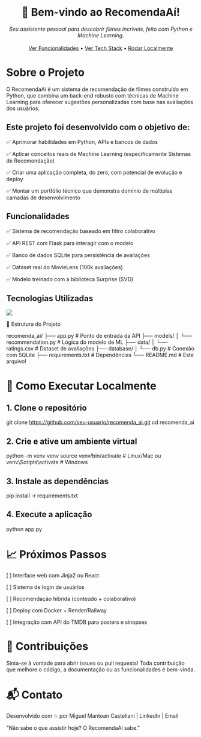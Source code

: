 <h1 align="center">🤖 Bem-vindo ao RecomendaAí!</h1>

<p align="center">
<em>Seu assistente pessoal para descobrir filmes incríveis, feito com Python e Machine Learning.</em>
<br/>
<br/>
<a href="#-sobre-o-projeto">Ver Funcionalidades</a> •
<a href="#-tecnologias-utilizadas">Ver Tech Stack</a> •
<a href="#-como-executar-localmente">Rodar Localmente</a>
</p>

# Sobre o Projeto
O RecomendaAí é um sistema de recomendação de filmes construído em Python, que combina um back-end robusto com técnicas de Machine Learning para oferecer sugestões personalizadas com base nas avaliações dos usuários.

## Este projeto foi desenvolvido com o objetivo de:

✅ Aprimorar habilidades em Python, APIs e bancos de dados

✅ Aplicar conceitos reais de Machine Learning (especificamente Sistemas de Recomendação)

✅ Criar uma aplicação completa, do zero, com potencial de evolução e deploy

✅ Montar um portfólio técnico que demonstra domínio de múltiplas camadas de desenvolvimento

## Funcionalidades
✅ Sistema de recomendação baseado em filtro colaborativo

✅ API REST com Flask para interagir com o modelo

✅ Banco de dados SQLite para persistência de avaliações

✅ Dataset real do MovieLens (100k avaliações)

✅ Modelo treinado com a biblioteca Surprise (SVD)

## Tecnologias Utilizadas
<p align="left">
<a href="https://skillicons.dev">
<img src="https://skillicons.dev/icons?i=python,flask,pandas,numpy,scikitlearn,sqlite&perline=6" />
</a>
</p>

📂 Estrutura do Projeto

recomenda_ai/
├── app.py # Ponto de entrada da API
├── models/
│ └── recommendation.py # Lógica do modelo de ML
├── data/
│ └── ratings.csv # Dataset de avaliações
├── database/
│ └── db.py # Conexão com SQLite
├── requirements.txt # Dependências
└── README.md # Este arquivo!

# 🚀 Como Executar Localmente
## 1. Clone o repositório
git clone https://github.com/seu-usuario/recomenda_ai.git
cd recomenda_ai

## 2. Crie e ative um ambiente virtual
python -m venv venv
source venv/bin/activate      # Linux/Mac
ou
venv\Scripts\activate         # Windows

## 3. Instale as dependências
pip install -r requirements.txt

## 4. Execute a aplicação
python app.py

# 📈 Próximos Passos
[ ] Interface web com Jinja2 ou React

[ ] Sistema de login de usuários

[ ] Recomendação híbrida (conteúdo + colaborativo)

[ ] Deploy com Docker + Render/Railway

[ ] Integração com API do TMDB para posters e sinopses

# 🤝 Contribuições
Sinta-se à vontade para abrir issues ou pull requests! Toda contribuição que melhore o código, a documentação ou as funcionalidades é bem-vinda.

# 📬 Contato
Desenvolvido com 💥 por Miguel Mantoan Castellani | LinkedIn | Email

"Não sabe o que assistir hoje? O RecomendaAí sabe."
